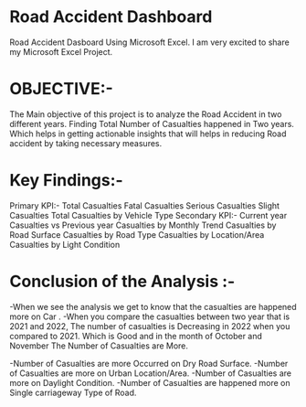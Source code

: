 # Road Accident Dashboard
Road Accident Dasboard Using Microsoft Excel.
I am very excited to share my Microsoft Excel Project.
# OBJECTIVE:-
The Main objective of this project is to analyze the Road Accident in two different years. 
Finding Total Number of Casualties happened in Two years.
Which helps in getting actionable insights that will helps in reducing Road accident by taking necessary measures.
# Key Findings:-
Primary KPI:-
     Total Casualties
     Fatal Casualties
     Serious Casualties
     Slight Casualties
     Total Casualties by Vehicle Type
Secondary KPI:-
     Current year Casualties vs Previous year Casualties by Monthly Trend
     Casualties by Road Surface
     Casualties by Road Type
     Casualties by Location/Area
     Casualties by Light Condition
# Conclusion of the Analysis :-
-When we see the analysis we get to know that the casualties are happened more on Car .
-When you compare the casualties between two year that is 2021 and 2022, The number of casualties is Decreasing in 2022 when you compared to 2021. Which is Good and in the month of October and November The Number of Casualties are More.

-Number of Casualties are more Occurred on Dry Road Surface.
-Number of Casualties are more on Urban Location/Area.
-Number of Casualties are more on Daylight Condition.
-Number of Casualties are happened more on Single carriageway  Type of  Road.
